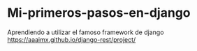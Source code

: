 # Mi-primeros-pasos-en-django
Aprendiendo a utilizar el famoso framework de django
https://aaaimx.github.io/django-rest/project/
